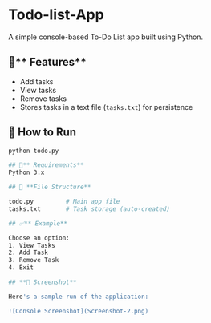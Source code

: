 # **Todo-list-App**
A simple console-based To-Do List app built using Python.

## 🚀** Features**
- Add tasks
- View tasks
- Remove tasks
- Stores tasks in a text file (`tasks.txt`) for persistence

## 📁 **How to Run**

```bash
python todo.py

## 💾** Requirements**
Python 3.x

## 📄 **File Structure**

todo.py         # Main app file
tasks.txt       # Task storage (auto-created)

## ✅** Example**

Choose an option:
1. View Tasks
2. Add Task
3. Remove Task
4. Exit

## **📸 Screenshot**

Here's a sample run of the application:

![Console Screenshot](Screenshot-2.png)
